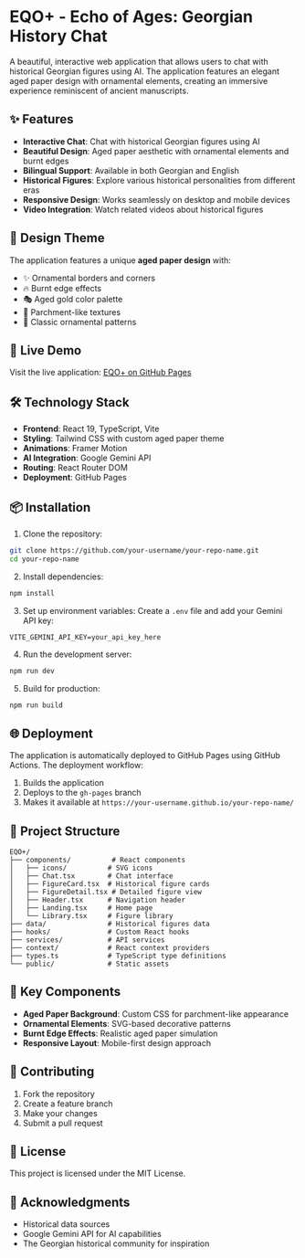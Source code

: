 # EQO+ - Echo of Ages: Georgian History Chat

A beautiful, interactive web application that allows users to chat with historical Georgian figures using AI. The application features an elegant aged paper design with ornamental elements, creating an immersive experience reminiscent of ancient manuscripts.

## ✨ Features

- **Interactive Chat**: Chat with historical Georgian figures using AI
- **Beautiful Design**: Aged paper aesthetic with ornamental elements and burnt edges
- **Bilingual Support**: Available in both Georgian and English
- **Historical Figures**: Explore various historical personalities from different eras
- **Responsive Design**: Works seamlessly on desktop and mobile devices
- **Video Integration**: Watch related videos about historical figures

## 🎨 Design Theme

The application features a unique **aged paper design** with:
- ✨ Ornamental borders and corners
- 🔥 Burnt edge effects
- 🎭 Aged gold color palette
- 📜 Parchment-like textures
- 🌟 Classic ornamental patterns

## 🚀 Live Demo

Visit the live application: [EQO+ on GitHub Pages](https://your-username.github.io/your-repo-name/)

## 🛠️ Technology Stack

- **Frontend**: React 19, TypeScript, Vite
- **Styling**: Tailwind CSS with custom aged paper theme
- **Animations**: Framer Motion
- **AI Integration**: Google Gemini API
- **Routing**: React Router DOM
- **Deployment**: GitHub Pages

## 📦 Installation

1. Clone the repository:
```bash
git clone https://github.com/your-username/your-repo-name.git
cd your-repo-name
```

2. Install dependencies:
```bash
npm install
```

3. Set up environment variables:
Create a `.env` file and add your Gemini API key:
```
VITE_GEMINI_API_KEY=your_api_key_here
```

4. Run the development server:
```bash
npm run dev
```

5. Build for production:
```bash
npm run build
```

## 🌐 Deployment

The application is automatically deployed to GitHub Pages using GitHub Actions. The deployment workflow:

1. Builds the application
2. Deploys to the `gh-pages` branch
3. Makes it available at `https://your-username.github.io/your-repo-name/`

## 📁 Project Structure

```
EQO+/
├── components/          # React components
│   ├── icons/          # SVG icons
│   ├── Chat.tsx        # Chat interface
│   ├── FigureCard.tsx  # Historical figure cards
│   ├── FigureDetail.tsx # Detailed figure view
│   ├── Header.tsx      # Navigation header
│   ├── Landing.tsx     # Home page
│   └── Library.tsx     # Figure library
├── data/               # Historical figures data
├── hooks/              # Custom React hooks
├── services/           # API services
├── context/            # React context providers
├── types.ts            # TypeScript type definitions
└── public/             # Static assets
```

## 🎯 Key Components

- **Aged Paper Background**: Custom CSS for parchment-like appearance
- **Ornamental Elements**: SVG-based decorative patterns
- **Burnt Edge Effects**: Realistic aged paper simulation
- **Responsive Layout**: Mobile-first design approach

## 🤝 Contributing

1. Fork the repository
2. Create a feature branch
3. Make your changes
4. Submit a pull request

## 📄 License

This project is licensed under the MIT License.

## 🙏 Acknowledgments

- Historical data sources
- Google Gemini API for AI capabilities
- The Georgian historical community for inspiration
